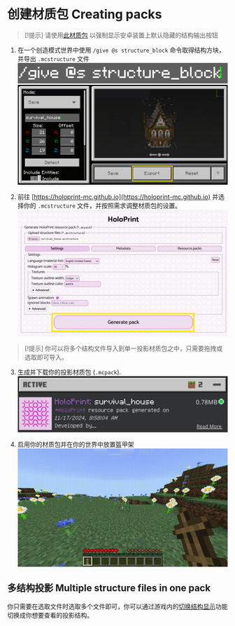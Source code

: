 # 创建材质包 Creating packs
> [!提示]
> 请使用[此材质包](https://github.com/SuperLlama88888/holoprint/raw/refs/heads/main/assets/structureBlockButtonAdderPack.mcpack) 以强制显示安卓装置上默认隐藏的结构输出按钮
1. 在一个创造模式世界中使用 `/give @s structure_block` 命令取得结构方块，并导出 `.mcstructure` 文件
![Give Structure Block command](/assets/giveStructureBlockCommand.png)
![Structure Block exporting](/assets/structureBlockExporting.png)

2. 前往 [https://holoprint-mc.github.io](https://holoprint-mc.github.io) 并选择你的 `.mcstructure` 文件，并按照需求调整材质包的设置。
![Pack generation screen](/assets/packGenerationScreen.png)
> [!提示]
> 你可以将多个结构文件导入到单一投影材质包之中，只需要拖拽或选取即可导入。

3. 生成并下载你的投影材质包 (`.mcpack`).
![Resource pack active](/assets/resourcePackActive.png)

5. 启用你的材质包并在你的世界中放置盔甲架
![Placing armour stand](/assets/placingArmourStand.gif)

## 多结构投影 Multiple structure files in one pack
你只需要在选取文件时选取多个文件即可，你可以通过游戏内的[切换结构显示](/hologram-controls#change-structure)功能切换成你想要查看的投影结构。